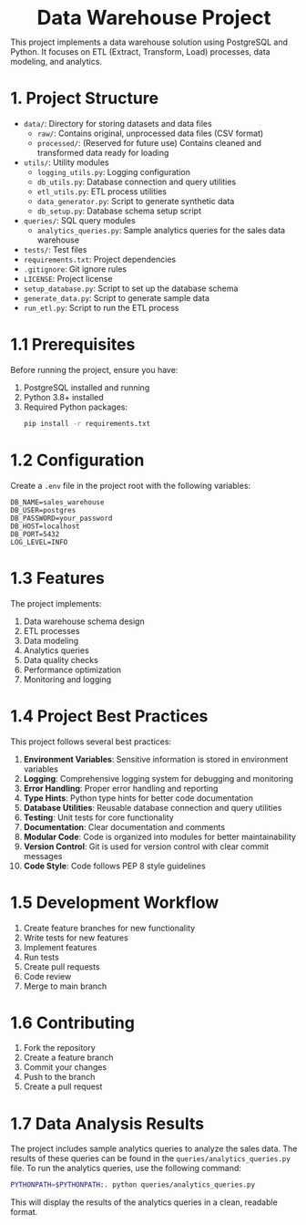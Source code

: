 <div style="font-size:2.5em; font-weight:bold; text-align:center; margin-top:20px;">Data Warehouse Project</div>

This project implements a data warehouse solution using PostgreSQL and Python. It focuses on ETL (Extract, Transform, Load) processes, data modeling, and analytics.

# 1. Project Structure

- `data/`: Directory for storing datasets and data files
  - `raw/`: Contains original, unprocessed data files (CSV format)
  - `processed/`: (Reserved for future use) Contains cleaned and transformed data ready for loading
- `utils/`: Utility modules
  - `logging_utils.py`: Logging configuration
  - `db_utils.py`: Database connection and query utilities
  - `etl_utils.py`: ETL process utilities
  - `data_generator.py`: Script to generate synthetic data
  - `db_setup.py`: Database schema setup script
- `queries/`: SQL query modules
  - `analytics_queries.py`: Sample analytics queries for the sales data warehouse
- `tests/`: Test files
- `requirements.txt`: Project dependencies
- `.gitignore`: Git ignore rules
- `LICENSE`: Project license
- `setup_database.py`: Script to set up the database schema
- `generate_data.py`: Script to generate sample data
- `run_etl.py`: Script to run the ETL process

# 1.1 Prerequisites

Before running the project, ensure you have:

1. PostgreSQL installed and running
2. Python 3.8+ installed
3. Required Python packages:
   ```bash
   pip install -r requirements.txt
   ```

# 1.2 Configuration

Create a `.env` file in the project root with the following variables:

```env
DB_NAME=sales_warehouse
DB_USER=postgres
DB_PASSWORD=your_password
DB_HOST=localhost
DB_PORT=5432
LOG_LEVEL=INFO
```

# 1.3 Features

The project implements:

1. Data warehouse schema design
2. ETL processes
3. Data modeling
4. Analytics queries
5. Data quality checks
6. Performance optimization
7. Monitoring and logging

# 1.4 Project Best Practices

This project follows several best practices:

1. **Environment Variables**: Sensitive information is stored in environment variables
2. **Logging**: Comprehensive logging system for debugging and monitoring
3. **Error Handling**: Proper error handling and reporting
4. **Type Hints**: Python type hints for better code documentation
5. **Database Utilities**: Reusable database connection and query utilities
6. **Testing**: Unit tests for core functionality
7. **Documentation**: Clear documentation and comments
8. **Modular Code**: Code is organized into modules for better maintainability
9. **Version Control**: Git is used for version control with clear commit messages
10. **Code Style**: Code follows PEP 8 style guidelines

# 1.5 Development Workflow

1. Create feature branches for new functionality
2. Write tests for new features
3. Implement features
4. Run tests
5. Create pull requests
6. Code review
7. Merge to main branch

# 1.6 Contributing

1. Fork the repository
2. Create a feature branch
3. Commit your changes
4. Push to the branch
5. Create a pull request

# 1.7 Data Analysis Results

The project includes sample analytics queries to analyze the sales data. The results of these queries can be found in the `queries/analytics_queries.py` file. To run the analytics queries, use the following command:

```bash
PYTHONPATH=$PYTHONPATH:. python queries/analytics_queries.py
```

This will display the results of the analytics queries in a clean, readable format.
